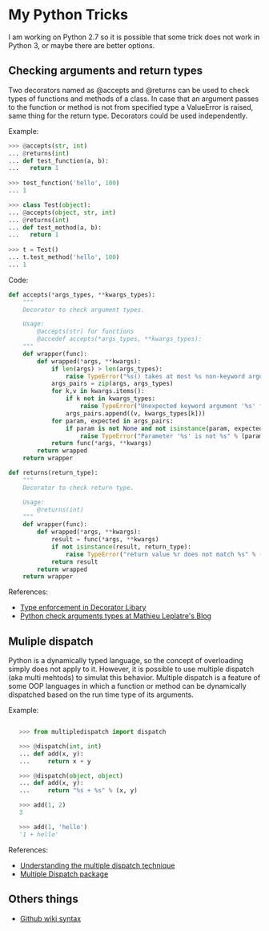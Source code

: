 # My Python Tricks

I am working on Python 2.7 so it is possible that some trick does not work in Python 3, or maybe there are better options.

## Checking arguments and return types

Two decorators named as @accepts and @returns can be used to check types of functions and methods of a class. In case that an argument passes to the function or method is not from specified type a ValueError is raised, same thing for the return type. Decorators could be used independently.

Example:

```python
>>> @accepts(str, int)
... @returns(int)
... def test_function(a, b):
...   return 1
 
>>> test_function('hello', 100)
... 1

>>> class Test(object):
... @accepts(object, str, int)
... @returns(int)
... def test_method(a, b):
...   return 1
    
>>> t = Test()
... t.test_method('hello', 100)
... 1
```

Code:
```python  
def accepts(*args_types, **kwargs_types):
    """
    Decorator to check argument types.

    Usage:
        @accepts(str) for functions
        @accedef accepts(*args_types, **kwargs_types):
    """
    def wrapper(func):
        def wrapped(*args, **kwargs):
            if len(args) > len(args_types):
                raise TypeError("%s() takes at most %s non-keyword arguments (%s given)" % (func.__name__, len(args_types), len(args)))
            args_pairs = zip(args, args_types)
            for k,v in kwargs.items():
                if k not in kwargs_types:
                    raise TypeError("Unexpected keyword argument '%s' for %s()" % (k, func.__name__))
                args_pairs.append((v, kwargs_types[k]))
            for param, expected in args_pairs:
                if param is not None and not isinstance(param, expected):
                    raise TypeError("Parameter '%s' is not %s" % (param, expected.__name__))
            return func(*args, **kwargs)
        return wrapped
    return wrapper

def returns(return_type):
    """
    Decorator to check return type.

    Usage:
        @returns(int)
    """
    def wrapper(func):
        def wrapped(*args, **kwargs):
            result = func(*args, **kwargs)
            if not isinstance(result, return_type):
                raise TypeError("return value %r does not match %s" % (result, return_type))
            return result
        return wrapped
    return wrapper
```

References:
* [Type enforcement in Decorator Libary](https://wiki.python.org/moin/PythonDecoratorLibrary#Type_Enforcement_.28accepts.2Freturns.29)
* [Python check arguments types at Mathieu Leplatre's Blog](http://blog.mathieu-leplatre.info/python-check-arguments-types.html)

## Muliple dispatch

Python is a dynamically typed language, so the concept of overloading simply does not apply to it. However, it is possible to use multiple dispatch (aka multi mehtods) to simulat this behavior. Multiple dispatch is a feature of some OOP languages in which a function or method can be dynamically dispatched based on the run time type of its arguments.

Example:

```python

   >>> from multipledispatch import dispatch

   >>> @dispatch(int, int)
   ... def add(x, y):
   ...     return x + y

   >>> @dispatch(object, object)
   ... def add(x, y):
   ...     return "%s + %s" % (x, y)

   >>> add(1, 2)
   3

   >>> add(1, 'hello')
   '1 + hello'
```
   
References:
* [Understanding the multiple dispatch technique](https://en.wikipedia.org/wiki/Multiple_dispatch)
* [Multiple Dispatch package](https://github.com/mrocklin/multipledispatch)

## Others things
* [Github wiki syntax](https://help.github.com/categories/writing-on-github/)
